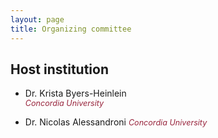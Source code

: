 ```yaml
---
layout: page
title: Organizing committee
---
```


## Host institution

- Dr. Krista Byers-Heinlein  
  <span style="font-size: 0.9em; color: #98243c;"><i>Concordia University</i></span>  
  
- Dr. Nicolas Alessandroni
  <span style="font-size: 0.9em; color: #98243c;"><i>Concordia University</i></span> 